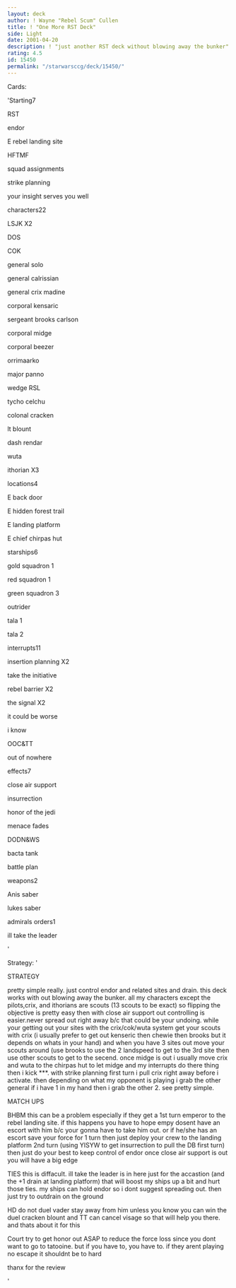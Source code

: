 ```yaml
---
layout: deck
author: ! Wayne "Rebel Scum" Cullen
title: ! "One More RST Deck"
side: Light
date: 2001-04-20
description: ! "just another RST deck without blowing away the bunker"
rating: 4.5
id: 15450
permalink: "/starwarsccg/deck/15450/"
---
```

Cards: 

'Starting7 

RST 

endor 

E rebel landing site 

HFTMF 

squad assignments 

strike planning 

your insight serves you well 


characters22 

LSJK X2 

DOS 

COK 

general solo 

general calrissian 

general crix madine 

corporal kensaric 

sergeant brooks carlson 

corporal midge 

corporal beezer 

orrimaarko 

major panno 

wedge RSL 

tycho celchu 

colonal cracken 

lt blount 

dash rendar 

wuta 

ithorian X3 


locations4 

E back door 

E hidden forest trail 

E landing platform 

E chief chirpas hut 


starships6 

gold squadron 1 

red squadron 1 

green squadron 3 

outrider 

tala 1 

tala 2 


interrupts11 

insertion planning X2 

take the initiative 

rebel barrier X2 

the signal X2 

it could be worse 

i know 

OOC&TT 

out of nowhere 


effects7 

close air support 

insurrection 

honor of the jedi 

menace fades 

DODN&WS 

bacta tank 

battle plan 


weapons2 

Anis saber 

lukes saber 


admirals orders1 

ill take the leader 

'

Strategy: '

STRATEGY 

pretty simple really. just control endor and related sites and drain. this deck works with out blowing away the bunker. all my characters except the pilots,crix, and ithorians are scouts (13 scouts to be exact) so flipping the objective is pretty easy then with close air support out controlling is easier.never spread out right away b/c that could be your undoing. while your getting out your sites with the crix/cok/wuta system get your scouts with crix (i usually prefer to get out kenseric then chewie then brooks but it depends on whats in your hand) and when you have 3 sites out move your scouts around (use brooks to use the 2 landspeed to get to the 3rd site then use other scouts to get to the secend. once midge is out i usually move crix and wuta to the chirpas hut to let midge and my interrupts do there thing then i kick ***. with strike planning first turn i pull crix right away before i activate. then depending on what my opponent is playing i grab the other general if i have 1 in my hand then i grab the other 2. see pretty simple. 


MATCH UPS 


BHBM this can be a problem especially if they get a 1st turn emperor to the rebel landing site. if this happens you have to hope empy dosent have an escort with him b/c your gonna have to take him out. or if he/she has an escort save your force for 1 turn then just deploy your crew to the landing platform 2nd turn (using YISYW to get insurrection to pull the DB first turn) then just do your best to keep control of endor once close air support is out you will have a big edge 


TIES this is diffacult. ill take the leader is in here just for the accastion (and the +1 drain at landing platform) that will boost my ships up a bit and hurt those ties. my ships can hold endor so i dont suggest spreading out. then just try to outdrain on the ground 


HD do not duel vader stay away from him unless you know you can win the duel cracken blount and TT can cancel visage so that will help you there. and thats about it for this 


Court try to get honor out ASAP to reduce the force loss since you dont want to go to tatooine. but if you have to, you have to. if they arent playing no escape it shouldnt be to hard 


thanx for the review 

'
